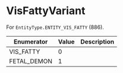 # VisFattyVariant

For `EntityType.ENTITY_VIS_FATTY` (886). 

| Enumerator | Value | Description |
| - | - | - |
| VIS_FATTY | 0 |  |
| FETAL_DEMON | 1 |  |
